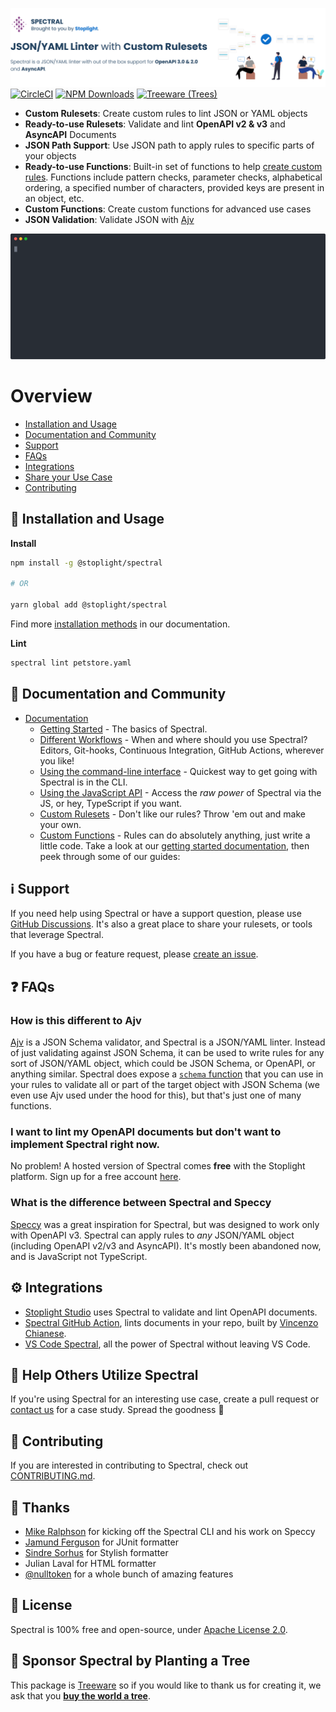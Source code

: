 [![Demo of Spectral linting an OpenAPI document from the CLI](./docs/img/readme-header.svg)](https://stoplight.io/api-governance?utm_source=github&utm_medium=spectral&utm_campaign=readme)
[![CircleCI](https://img.shields.io/circleci/build/github/stoplightio/spectral/master)](https://circleci.com/gh/stoplightio/spectral) [![NPM Downloads](https://img.shields.io/npm/dw/@stoplight/spectral?color=blue)](https://www.npmjs.com/package/@stoplight/spectral) [![Treeware (Trees)](https://img.shields.io/treeware/trees/stoplightio/spectral)](https://plant.treeware.earth/stoplightio/spectral)

- **Custom Rulesets**: Create custom rules to lint JSON or YAML objects
- **Ready-to-use Rulesets**: Validate and lint **OpenAPI v2 & v3** and **AsyncAPI** Documents 
- **JSON Path Support**: Use JSON path to apply rules to specific parts of your objects
- **Ready-to-use Functions**: Built-in set of functions to help [create custom rules](https://meta.stoplight.io/docs/spectral/docs/guides/4-custom-rulesets.md#adding-rules). Functions include pattern checks, parameter checks, alphabetical ordering, a specified number of characters, provided keys are present in an object, etc.
- **Custom Functions**: Create custom functions for advanced use cases
- **JSON Validation**: Validate JSON with [Ajv](https://www.npmjs.com/package/ajv)

![Demo of Spectral linting an OpenAPI document from the CLI](./docs/img/demo.svg)

# Overview

- [Installation and Usage](#-installation-and-Usage)
- [Documentation and Community](#-documentation-and-community)
- [Support](#-support)
- [FAQs](#-faqs)
- [Integrations](#-integrations)
- [Share your Use Case](#-help-others-utilize-spectral)
- [Contributing](#-contributing) 

## 🧰 Installation and Usage

**Install**
```bash
npm install -g @stoplight/spectral

# OR

yarn global add @stoplight/spectral
```

Find more [installation methods](https://meta.stoplight.io/docs/spectral/docs/getting-started/2-installation.md) in our documentation.

**Lint**
```bash
spectral lint petstore.yaml
```

## 📖 Documentation and Community

- [Documentation](https://meta.stoplight.io/docs/spectral/docs/getting-started/1-concepts.md)
  - [Getting Started](https://meta.stoplight.io/docs/spectral/docs/getting-started/1-concepts.md) - The basics of Spectral.
  - [Different Workflows](https://meta.stoplight.io/docs/spectral/docs/guides/1-workflows.md) - When and where should you use Spectral? Editors, Git-hooks, Continuous Integration, GitHub Actions, wherever you like!
  - [Using the command-line interface](https://meta.stoplight.io/docs/spectral/docs/guides/2-cli.md) - Quickest way to get going with Spectral is in the CLI.
  - [Using the JavaScript API](https://meta.stoplight.io/docs/spectral/docs/guides/3-javascript.md) - Access the _raw power_ of Spectral via the JS, or hey, TypeScript if you want.
  - [Custom Rulesets](https://meta.stoplight.io/docs/spectral/docs/guides/4-custom-rulesets.md) - Don't like our rules? Throw 'em out and make your own.
  - [Custom Functions](https://meta.stoplight.io/docs/spectral/docs/guides/5-custom-functions.md) - Rules can do absolutely anything, just write a little code.
Take a look at our [getting started documentation](https://meta.stoplight.io/docs/spectral/docs/getting-started/1-concepts.md), then peek through some of our guides:

## ℹ️ Support

If you need help using Spectral or have a support question, please use [GitHub Discussions](https://github.com/stoplightio/spectral/discussions). It's also a great place to share your rulesets, or tools that leverage Spectral.

If you have a bug or feature request, please [create an issue](https://github.com/stoplightio/spectral/issues).

## ❓ FAQs

### How is this different to Ajv

[Ajv](https://www.npmjs.com/package/ajv) is a JSON Schema validator, and Spectral is a JSON/YAML linter. Instead of just validating against JSON Schema, it can be used to write rules for any sort of JSON/YAML object, which could be JSON Schema, or OpenAPI, or anything similar. Spectral does expose a [`schema` function](https://meta.stoplight.io/docs/spectral/docs/reference/functions.md) that you can use in your rules to validate all or part of the target object with JSON Schema (we even use Ajv used under the hood for this), but that's just one of many functions.

### I want to lint my OpenAPI documents but don't want to implement Spectral right now.

No problem! A hosted version of Spectral comes **free** with the Stoplight platform. Sign up for a free account [here](https://stoplight.io/?utm_source=github&utm_medium=spectral&utm_campaign=readme).

### What is the difference between Spectral and Speccy

[Speccy](https://github.com/wework/speccy) was a great inspiration for Spectral, but was designed to work only with OpenAPI v3. Spectral can apply rules to _any_ JSON/YAML object (including OpenAPI v2/v3 and AsyncAPI). It's mostly been abandoned now, and is JavaScript not TypeScript.

## ⚙️ Integrations

- [Stoplight Studio](https://stoplight.io/studio?utm_source=github&utm_medium=spectral&utm_campaign=readme) uses Spectral to validate and lint OpenAPI documents.
- [Spectral GitHub Action](https://github.com/stoplightio/spectral-action), lints documents in your repo, built by [Vincenzo Chianese](https://github.com/XVincentX/).
- [VS Code Spectral](https://github.com/stoplightio/vscode-spectral), all the power of Spectral without leaving VS Code.

## 🏁 Help Others Utilize Spectral 

If you're using Spectral for an interesting use case, create a pull request or [contact us](mailto:growth@stoplight.io) for a case study. Spread the goodness 🎉

## 👏 Contributing

If you are interested in contributing to Spectral, check out [CONTRIBUTING.md](CONTRIBUTING.md).

## 🎉 Thanks

- [Mike Ralphson](https://github.com/MikeRalphson) for kicking off the Spectral CLI and his work on Speccy
- [Jamund Ferguson](https://github.com/xjamundx) for JUnit formatter
- [Sindre Sorhus](https://github.com/sindresorhus) for Stylish formatter
- Julian Laval for HTML formatter
- [@nulltoken](https://github.com/nulltoken) for a whole bunch of amazing features


## 📜 License

Spectral is 100% free and open-source, under [Apache License 2.0](LICENSE).

## 🌲 Sponsor Spectral by Planting a Tree

This package is [Treeware](https://treeware.earth) so if you would like to thank us for creating it, we ask that you [**buy the world a tree**](https://plant.treeware.earth/stoplightio/spectral).
